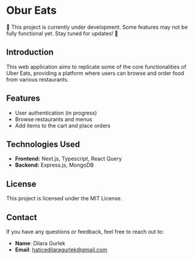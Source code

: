 # Obur Eats
🚧 This project is currently under development. Some features may not be fully functional yet. Stay tuned for updates! 🚧

## Introduction
This web application aims to replicate some of the core functionalities of Uber Eats, providing a platform where users can browse and order food from various restaurants.

## Features 

- User authentication (in progress)
- Browse restaurants and menus
- Add items to the cart and place orders  

## Technologies Used

- **Frontend:** Next.js, Typescript, React Query
- **Backend:**  Express.js, MongoDB

## License
This project is licensed under the MIT License.

## Contact
If you have any questions or feedback, feel free to reach out to:

- **Name**: Dilara Gurlek
- **Email**: haticedilaragurlek@gmail.com
